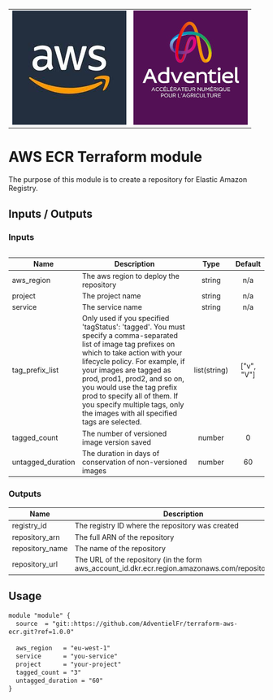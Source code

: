 <p align="center">
  <table>
    <tr>
      <td style="text-align: center; vertical-align: middle;"><img src="_docs/logo_aws.jpg"/></td>
      <td style="text-align: center; vertical-align: middle;"><img src="_docs/logo_adv.jpg"/></td>
    </tr> 
  <table>
</p>

# AWS ECR Terraform module

The purpose of this module is to create a repository for Elastic Amazon Registry.

## Inputs / Outputs

### Inputs

| Name | Description | Type | Default |
|------|-------------|:----:|:-----:|
| aws\_region | The aws region to deploy the repository | string | n/a |
| project | The project name | string | n/a |
| service | The service name | string | n/a |
| tag\_prefix\_list | Only used if you specified 'tagStatus': 'tagged'. You must specify a comma-separated list of image tag prefixes on which to take action with your lifecycle policy. For example, if your images are tagged as prod, prod1, prod2, and so on, you would use the tag prefix prod to specify all of them. If you specify multiple tags, only the images with all specified tags are selected. | list(string) | \["v", "V"\] |
| tagged\_count | The number of versioned image version saved | number | 0 |
| untagged\_duration | The duration in days of conservation of non-versioned images | number | 60 |

### Outputs

| Name | Description |
|------|-------------|
| registry\_id | The registry ID where the repository was created |
| repository\_arn | The full ARN of the repository |
| repository\_name | The name of the repository |
| repository\_url | The URL of the repository (in the form aws\_account\_id.dkr.ecr.region.amazonaws.com/repositoryName |

## Usage

````
module "module" {
  source  = "git::https://github.com/AdventielFr/terraform-aws-ecr.git?ref=1.0.0"

  aws_region   = "eu-west-1"
  service      = "you-service"
  project      = "your-project"
  tagged_count = "3"
  untagged_duration = "60"
}
